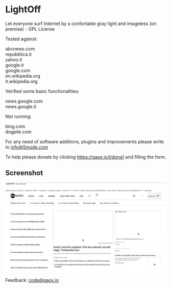 # LightOff
Let everyone surf Internet by a confortable gray light and imageless (on premise) - GPL License
   
Tested against:

abcnews.com<br>
repubblica.it<br>
yahoo.it<br>
google.it<br>
google.com<br>
en.wikipedia.org<br>
it.wikipedia.org<br>

Verified some basic functionalities:

news.google.com<br>
news.google.it<br>

Not running:

bing.com<br>
dogpile.com<br>

For any need of software additions, plugins and improvements please write to <a href="mailto:info@5mode.com">info@5mode.com</a>  

To help please donate by clicking <a href="https://gaox.io/l/dona1">https://gaox.io/l/dona1</a> and filling the form.  

## Screenshot

![LightOff in action #1](/res/screenshot1.png)<br>

Feedback: <a href="mailto:code@gaox.io">code@gaox.io</a>
